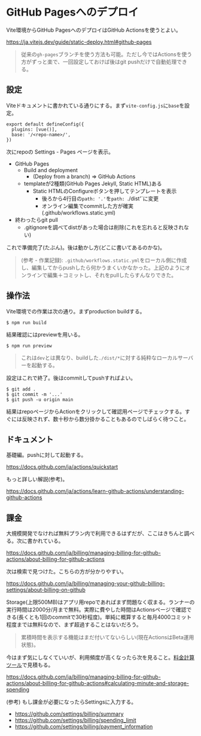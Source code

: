 # GitHub Pagesへのデプロイ

Vite環境からGitHub PagesへのデプロイはGitHub Actionsを使うとよい。

https://ja.vitejs.dev/guide/static-deploy.html#github-pages

> 従来の`gh-pages`ブランチを使う方法も可能。ただし今ではActionsを使う方がずっと楽で、一回設定しておけば後はgit pushだけで自動処理できる。

## 設定

Viteドキュメントに書かれている通りにする。まず`vite-config.js`に`base`を設定。

```
export default defineConfig({
  plugins: [vue()],
  base: '/<repo-name>/',
})
```

次にrepoの Settings - Pages ページを表示。

- GitHub Pages
  - Build and deployment
    - (Deploy from a branch) ⇒ GitHub Actions
  - templateが2種類(GitHub Pages Jekyll, Static HTML)ある
    - Static HTMLのConfigureボタンを押してテンプレートを表示
      - 後ろから4行目の`path: '.'`を`path: `./dist'`に変更
      - オンライン編集でcommitした方が確実(.github/workflows.static.yml)
- 終わったらgit pull
  - .gitignoreを調べてdistがあった場合は削除(これを忘れると反映されない)

これで準備完了(たぶん)。後は動かし方(どこに書いてあるのかな)。

> (参考 - 作業記録): `.github/workflows.static.yml`をローカル側に作成し、編集してからpushしたら何かうまくいかなかった。上記のようにオンラインで編集＋コミットし、それをpullしたらすんなりできた。

## 操作法

Vite環境での作業は次の通り。まずproduction buildする。

```
$ npm run build
```

結果確認にはpreviewを用いる。

```
$ npm run preview
```

> これは`dev`とは異なり、buildした`./dist/*`に対する純粋なローカルサーバーを起動する。

設定はこれで終了。後はcommitしてpushすればよい。

```
$ git add .
$ git commit -m '...'
$ git push -u origin main
```

結果はrepoページからActionをクリックして確認用ページでチェックする。すぐには反映されず、数十秒から数分掛かることもあるのでしばらく待つこと。

## ドキュメント

基礎編。pushに対して起動する。

https://docs.github.com/ja/actions/quickstart

もっと詳しい解説(参考)。

https://docs.github.com/ja/actions/learn-github-actions/understanding-github-actions

## 課金

大規模開発でなければ無料プラン内で利用できるはずだが、ここはきちんと調べる。次に書かれている。

https://docs.github.com/ja/billing/managing-billing-for-github-actions/about-billing-for-github-actions

次は検索で見つけた。こちらの方が分かりやすい。

https://docs.github.com/ja/billing/managing-your-github-billing-settings/about-billing-on-github

Storage(上限500MB)はアプリ用repoであればまず問題なく収まる。ランナーの実行時間は2000分/月まで無料。実際に費やした時間はActionsページで確認できる(長くとも1回のcommitで30秒程度)。単純に概算すると毎月4000コミット程度までは無料なので、まず超過することはないだろう。

> 累積時間を表示する機能はまだ付いてないらしい(現在ActionsはBeta運用状態)。

今はまず気にしなくていいが、利用頻度が高くなったら次を見ること。[料金計算ツール](https://github.com/pricing/calculator?feature=actions)で見積もる。

https://docs.github.com/ja/billing/managing-billing-for-github-actions/about-billing-for-github-actions#calculating-minute-and-storage-spending

(参考) もし課金が必要になったらSettingsに入力する。

- https://github.com/settings/billing/summary
- https://github.com/settings/billing/spending_limit
- https://github.com/settings/billing/payment_information

